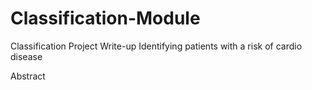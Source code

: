 # Classification-Module
Classification Project Write-up
Identifying patients with a risk of cardio disease

Abstract
